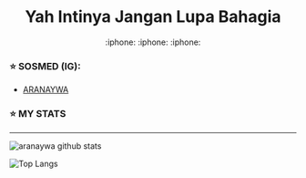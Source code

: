 <h1  align='center'> Yah Intinya Jangan Lupa Bahagia </h1>

<p align='center'> :iphone: :iphone: :iphone: </p>

### :star: SOSMED (IG):
  - [ARANAYWA](https://instagram.com/aranaywa)

### :star: MY STATS
___

![aranaywa github stats](https://github-readme-stats.vercel.app/api?username=aranaywa&layout=compact&theme=chartreuse-dark)

![Top Langs](https://github-readme-stats.vercel.app/api/top-langs/?username=aranaywa&count_private=true&show_icons=true&theme=chartreuse-dark)

<!--
**aranaywa/aranaywa** is a ✨ _special_ ✨ repository because its `README.md` (this file) appears on your GitHub profile.

Here are some ideas to get you started:

- 🔭 I’m currently working on ...
- 🌱 I’m currently learning ...
- 👯 I’m looking to collaborate on ...
- 🤔 I’m looking for help with ...
- 💬 Ask me about ...
- 📫 How to reach me: ...
- 😄 Pronouns: ...
- ⚡ Fun fact: ...
-->
